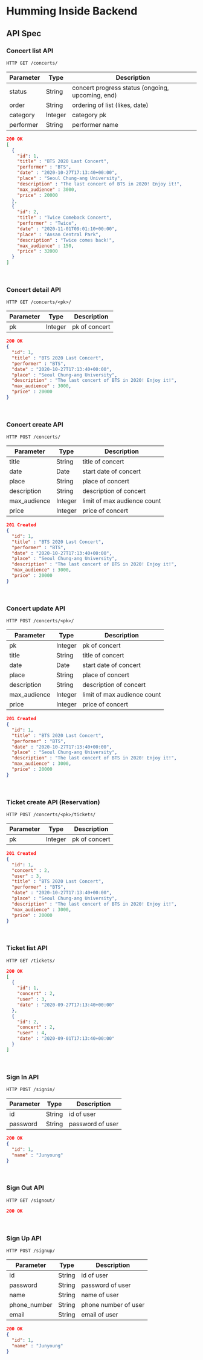 # Humming Inside Backend

## API Spec

### Concert list API

`HTTP GET /concerts/`

| Parameter | Type | Description |
|---|---|---|
| status | String | concert progress status (ongoing, upcoming, end) |
| order | String | ordering of list (likes, date) |
| category | Integer | category pk |
| performer | String | performer name |

```json
200 OK
[
  {
    "id": 1,
    "title" : "BTS 2020 Last Concert",
    "performer" : "BTS",
    "date" : "2020-10-27T17:13:40+00:00",
    "place" : "Seoul Chung-ang University",
    "description" : "The last concert of BTS in 2020! Enjoy it!",
    "max_audience" : 3000,
    "price" : 20000
  },
  {
    "id": 2,
    "title" : "Twice Comeback Concert",
    "performer" : "Twice",
    "date" : "2020-11-01T09:01:10+00:00",
    "place" : "Ansan Central Park",
    "description" : "Twice comes back!",
    "max_audience" : 150,
    "price" : 32000
  }
]
```

<br/>

### Concert detail API

`HTTP GET /concerts/<pk>/`

| Parameter | Type | Description |
|---|---|---|
| pk | Integer | pk of concert |

```json
200 OK
{
  "id": 1,
  "title" : "BTS 2020 Last Concert",
  "performer" : "BTS",
  "date" : "2020-10-27T17:13:40+00:00",
  "place" : "Seoul Chung-ang University",
  "description" : "The last concert of BTS in 2020! Enjoy it!",
  "max_audience" : 3000,
  "price" : 20000
}
```

<br/>

### Concert create API

`HTTP POST /concerts/`

| Parameter | Type | Description |
|---|---|---|
| title | String | title of concert |
| date | Date | start date of concert |
| place | String | place of concert |
| description | String | description of concert |
| max_audience | Integer | limit of max audience count |
| price | Integer | price of concert |

```json
201 Created
{
  "id": 1,
  "title" : "BTS 2020 Last Concert",
  "performer" : "BTS",
  "date" : "2020-10-27T17:13:40+00:00",
  "place" : "Seoul Chung-ang University",
  "description" : "The last concert of BTS in 2020! Enjoy it!",
  "max_audience" : 3000,
  "price" : 20000
}
```
<br/>

### Concert update API

`HTTP POST /concerts/<pk>/`

| Parameter | Type | Description |
|---|---|---|
| pk | Integer | pk of concert |
| title | String | title of concert |
| date | Date | start date of concert |
| place | String | place of concert |
| description | String | description of concert |
| max_audience | Integer | limit of max audience count |
| price | Integer | price of concert |

```json
201 Created
{
  "id": 1,
  "title" : "BTS 2020 Last Concert",
  "performer" : "BTS",
  "date" : "2020-10-27T17:13:40+00:00",
  "place" : "Seoul Chung-ang University",
  "description" : "The last concert of BTS in 2020! Enjoy it!",
  "max_audience" : 3000,
  "price" : 20000
}
```

<br/>

### Ticket create API (Reservation)

`HTTP POST /concerts/<pk>/tickets/`

| Parameter | Type | Description |
|---|---|---|
| pk | Integer | pk of concert |

```json
201 Created
{
  "id": 1,
  "concert" : 2,
  "user" : 3,
  "title" : "BTS 2020 Last Concert",
  "performer" : "BTS",
  "date" : "2020-10-27T17:13:40+00:00",
  "place" : "Seoul Chung-ang University",
  "description" : "The last concert of BTS in 2020! Enjoy it!",
  "max_audience" : 3000,
  "price" : 20000
}
```

<br/>

### Ticket list API

`HTTP GET /tickets/`

```json
200 OK
[
  {
    "id": 1,
    "concert" : 2,
    "user" : 3,
    "date" : "2020-09-27T17:13:40+00:00"
  },
  {
    "id": 2,
    "concert" : 2,
    "user" : 4,
    "date" : "2020-09-01T17:13:40+00:00"
  }
]
```

<br/>

### Sign In API

`HTTP POST /signin/`

| Parameter | Type | Description |
|---|---|---|
| id | String | id of user |
| password | String | password of user |

```json
200 OK
{
  "id": 1,
  "name" : "Junyoung"
}
```

<br/>

### Sign Out API

`HTTP GET /signout/`

```json
200 OK
```

<br/>

### Sign Up API

`HTTP POST /signup/`

| Parameter | Type | Description |
|---|---|---|
| id | String | id of user |
| password | String | password of user |
| name | String | name of user |
| phone_number | String | phone number of user |
| email | String | email of user |

```json
200 OK
{
  "id": 1,
  "name" : "Junyoung"
}
```
